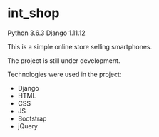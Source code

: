 # int_shop

Python 3.6.3    Django 1.11.12

This is a simple online store selling smartphones.

The project is still under development. 

Technologies were used in the project:
* Django 
* HTML 
* CSS 
* JS 
* Bootstrap 
* jQuery
